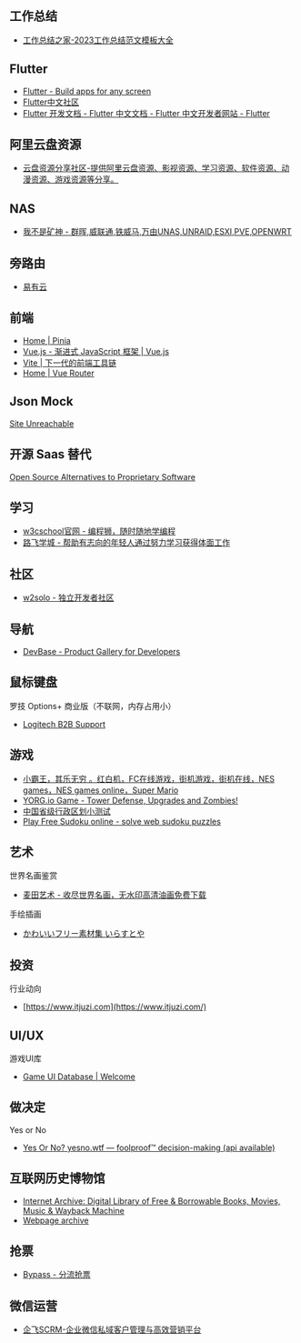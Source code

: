 
## 工作总结

- [工作总结之家-2023工作总结范文模板大全](http://www.gz85.com/)

## Flutter

- [Flutter - Build apps for any screen](https://flutter.dev/)
- [Flutter中文社区](https://flutterchina.club/)
- [Flutter 开发文档 - Flutter 中文文档 - Flutter 中文开发者网站 - Flutter](https://flutter.cn/docs)

## 阿里云盘资源
- [云盘资源分享社区-提供阿里云盘资源、影视资源、学习资源、软件资源、动漫资源、游戏资源等分享。](https://yunpan1.24kdh.cn/)

## NAS
- [我不是矿神 - 群晖,威联通,铁威马,万由UNAS,UNRAID,ESXI,PVE,OPENWRT](https://imnks.com/)

## 旁路由
- [易有云](https://www.linkease.com/)

## 前端

- [Home | Pinia](https://pinia.vuejs.org/zh/)
- [Vue.js - 渐进式 JavaScript 框架 | Vue.js](https://cn.vuejs.org/)
- [Vite | 下一代的前端工具链](https://cn.vitejs.dev/)
- [Home | Vue Router](https://router.vuejs.org/zh/)

## Json Mock

[Site Unreachable](https://dummyjson.com/)

## 开源 Saas 替代

[Open Source Alternatives to Proprietary Software](https://www.opensourcealternative.to/)


## 学习

- [w3cschool官网 - 编程狮，随时随地学编程](https://www.w3cschool.cn/)
- [路飞学城 - 帮助有志向的年轻人通过努力学习获得体面工作](https://www.luffycity.com/)


## 社区

- [w2solo - 独立开发者社区](https://www.w2solo.com/)


## 导航

- [DevBase - Product Gallery for Developers](https://devbase.fyi/)


## 鼠标键盘

罗技 Options+ 商业版（不联网，内存占用小）
- [Logitech B2B Support](https://prosupport.logi.com/)


## 游戏

- [小霸王，其乐无穷 。红白机，FC在线游戏，街机游戏，街机在线，NES games，NES games online，Super Mario](https://www.yikm.net/)
- [YORG.io Game - Tower Defense, Upgrades and Zombies!](https://yorg.io/)
- [中国省级行政区划小测试](https://vultr.youmu.moe/quiz/)
- [Play Free Sudoku online - solve web sudoku puzzles](https://sudoku.com/)

## 艺术

世界名画鉴赏
- [麦田艺术 - 收尽世界名画，无水印高清油画免费下载](https://www.nbfox.com/)

手绘插画
- [かわいいフリー素材集 いらすとや](https://www.irasutoya.com/)

## 投资
行业动向
- [https://www.itjuzi.com](https://www.itjuzi.com/)


## UI/UX
游戏UI库
- [Game UI Database | Welcome](https://www.gameuidatabase.com/index.php)


## 做决定

Yes or No
- [Yes Or No? yesno.wtf — foolproof™ decision-making (api available)](https://yesno.wtf/)

## 互联网历史博物馆
- [Internet Archive: Digital Library of Free & Borrowable Books, Movies, Music & Wayback Machine](https://archive.org/)
- [Webpage archive](https://archive.ph/)

## 抢票
- [Bypass - 分流抢票](https://www.bypass.cn/)


## 微信运营
- [企飞SCRM-企业微信私域客户管理与高效营销平台](https://scrm.wxb.com/)